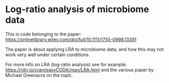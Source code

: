 
# Log-ratio analysis of microbiome data

This is code belonging to the paper: https://onlinelibrary.wiley.com/doi/full/10.1111/1755-0998.13391

The paper is about applying LRA to microbiome data; and how this may not work very well under certain conditions.

For more info on LRA (log-ratio analysis) see for example: https://rdrr.io/cran/easyCODA/man/LRA.html and the various paper by  Michael Greenacre on the topic.

